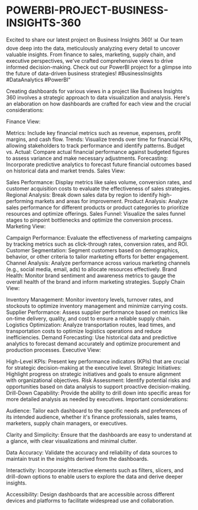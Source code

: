 # POWERBI-PROJECT-BUSINESS-INSIGHTS-360
Excited to share our latest project on Business Insights 360! 📊 Our team dove deep into the data, meticulously analyzing every detail to uncover valuable insights. From finance to sales, marketing, supply chain, and executive perspectives, we've crafted comprehensive views to drive informed decision-making. Check out our PowerBI project for a glimpse into the future of data-driven business strategies! #BusinessInsights #DataAnalytics #PowerBI"


Creating dashboards for various views in a project like Business Insights 360 involves a strategic approach to data visualization and analysis. Here's an elaboration on how dashboards are crafted for each view and the crucial considerations:

Finance View:

Metrics: Include key financial metrics such as revenue, expenses, profit margins, and cash flow.
Trends: Visualize trends over time for financial KPIs, allowing stakeholders to track performance and identify patterns.
Budget vs. Actual: Compare actual financial performance against budgeted figures to assess variance and make necessary adjustments.
Forecasting: Incorporate predictive analytics to forecast future financial outcomes based on historical data and market trends.
Sales View:

Sales Performance: Display metrics like sales volume, conversion rates, and customer acquisition costs to evaluate the effectiveness of sales strategies.
Regional Analysis: Break down sales data by region to identify high-performing markets and areas for improvement.
Product Analysis: Analyze sales performance for different products or product categories to prioritize resources and optimize offerings.
Sales Funnel: Visualize the sales funnel stages to pinpoint bottlenecks and optimize the conversion process.
Marketing View:

Campaign Performance: Evaluate the effectiveness of marketing campaigns by tracking metrics such as click-through rates, conversion rates, and ROI.
Customer Segmentation: Segment customers based on demographics, behavior, or other criteria to tailor marketing efforts for better engagement.
Channel Analysis: Analyze performance across various marketing channels (e.g., social media, email, ads) to allocate resources effectively.
Brand Health: Monitor brand sentiment and awareness metrics to gauge the overall health of the brand and inform marketing strategies.
Supply Chain View:

Inventory Management: Monitor inventory levels, turnover rates, and stockouts to optimize inventory management and minimize carrying costs.
Supplier Performance: Assess supplier performance based on metrics like on-time delivery, quality, and cost to ensure a reliable supply chain.
Logistics Optimization: Analyze transportation routes, lead times, and transportation costs to optimize logistics operations and reduce inefficiencies.
Demand Forecasting: Use historical data and predictive analytics to forecast demand accurately and optimize procurement and production processes.
Executive View:

High-Level KPIs: Present key performance indicators (KPIs) that are crucial for strategic decision-making at the executive level.
Strategic Initiatives: Highlight progress on strategic initiatives and goals to ensure alignment with organizational objectives.
Risk Assessment: Identify potential risks and opportunities based on data analysis to support proactive decision-making.
Drill-Down Capability: Provide the ability to drill down into specific areas for more detailed analysis as needed by executives.
Important considerations:

Audience: Tailor each dashboard to the specific needs and preferences of its intended audience, whether it's finance professionals, sales teams, marketers, supply chain managers, or executives.

Clarity and Simplicity: Ensure that the dashboards are easy to understand at a glance, with clear visualizations and minimal clutter.

Data Accuracy: Validate the accuracy and reliability of data sources to maintain trust in the insights derived from the dashboards.

Interactivity: Incorporate interactive elements such as filters, slicers, and drill-down options to enable users to explore the data and derive deeper insights.

Accessibility: Design dashboards that are accessible across different devices and platforms to facilitate widespread use and collaboration.
